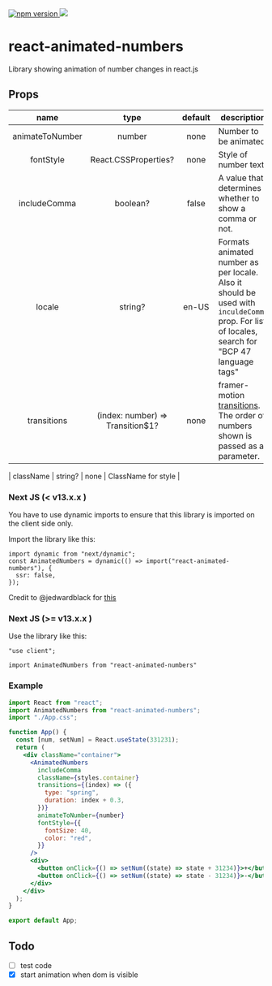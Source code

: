 <a href="https://www.npmjs.com/package/react-animated-numbers">
<img alt="npm version" src="http://img.shields.io/npm/v/react-animated-numbers.svg?style=flat-square">
</a>
<a href="https://www.npmjs.com/package/react-animated-numbers">
<img src="http://img.shields.io/npm/dm/react-animated-numbers.svg?style=flat-square">
</a>

# react-animated-numbers

Library showing animation of number changes in react.js

## Props

|      name       |               type               | default | description                                                                                                                                    |
| :-------------: | :------------------------------: | :-----: | ---------------------------------------------------------------------------------------------------------------------------------------------- |
| animateToNumber |              number              |  none   | Number to be animated                                                                                                                          |
|    fontStyle    |       React.CSSProperties?       |  none   | Style of number text                                                                                                                           |
|  includeComma   |             boolean?             |  false  | A value that determines whether to show a comma or not.                                                                                        |
|     locale      |             string?              |  en-US  | Formats animated number as per locale. Also it should be used with `inculdeComma` prop. For list of locales, search for "BCP 47 language tags" |
|   transitions   | (index: number) => Transition$1? |  none   | framer-motion [transitions](https://www.framer.com/motion/transition/). The order of numbers shown is passed as a parameter.                   |

| className | string? | none | ClassName for style |

### Next JS (< v13.x.x )

You have to use dynamic imports to ensure that this library is imported on the client side only.

Import the library like this:

```
import dynamic from "next/dynamic";
const AnimatedNumbers = dynamic(() => import("react-animated-numbers"), {
  ssr: false,
});
```

Credit to @jedwardblack for [this](https://github.com/heyman333/react-animated-numbers/issues/40)

### Next JS (>= v13.x.x )

Use the library like this:

```
"use client";

import AnimatedNumbers from "react-animated-numbers"
```

### Example

```jsx
import React from "react";
import AnimatedNumbers from "react-animated-numbers";
import "./App.css";

function App() {
  const [num, setNum] = React.useState(331231);
  return (
    <div className="container">
      <AnimatedNumbers
        includeComma
        className={styles.container}
        transitions={(index) => ({
          type: "spring",
          duration: index + 0.3,
        })}
        animateToNumber={number}
        fontStyle={{
          fontSize: 40,
          color: "red",
        }}
      />
      <div>
        <button onClick={() => setNum((state) => state + 31234)}>+</button>
        <button onClick={() => setNum((state) => state - 31234)}>-</button>
      </div>
    </div>
  );
}

export default App;
```

## Todo

- [ ] test code
- [x] start animation when dom is visible
